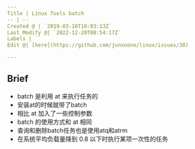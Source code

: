 ```yaml
---
Title | Linux Tools batch
-- | --
Created @ | `2019-03-10T10:03:13Z`
Last Modify @| `2022-12-20T08:54:17Z`
Labels | ``
Edit @| [here](https://github.com/junxnone/linux/issues/38)

---
```

## Brief

- batch 是利用 at 来执行任务的
- 安装at的时候就带了batch
- 相比 at 加入了一些控制参数
- batch 的使用方式和 at 相同
- 查询和删除batch任务也是使用atq和atrm
- 在系统平均负载量降到 0.8 以下时执行某项一次性的任务

